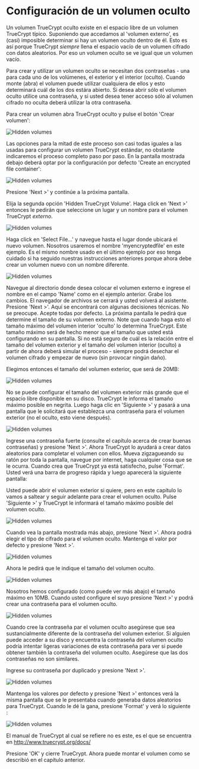 Configuración de un volumen oculto
==================================

Un volumen TrueCrypt oculto existe en el espacio libre de un volumen TrueCrypt típico. Suponiendo que accedamos al 'volumen externo', es (casi) imposible determinar si hay un volumen oculto dentro de él. Esto es así porque TrueCrypt *siempre* llena el espacio vacío de un volumen cifrado con datos aleatorios. Por eso un volumen oculto se ve igual que un volumen vacío.

Para crear y utilizar un volumen oculto se necesitan dos contraseñas - una para cada uno de los volúmenes, el exterior y el interior (oculto). Cuando monte (abra) el volumen puede utilizar cualquiera de ellos y esto determinará cuál de los dos estára abierto. Si desea abrir sólo el volumen oculto utilice una contraseña, y si usted desea tener acceso sólo al volumen cifrado no oculta deberá utilizar la otra contraseña.

Para crear un volumen abra TrueCrypt oculto y pulse el botón 'Crear volumen': 

![Hidden volumes](hidden_vol_001.png)

Las opciones para la mitad de este proceso son casi todas iguales a las usadas para configurar un volumen TrueCrypt estándar, no obstante indicaremos el proceso completo paso por paso. En la pantalla mostrada debajo deberá optar por la configuración por defecto 'Create an encrypted file container':

![Hidden volumes](hidden_vol_002.png)

Presione 'Next >' y continúe a la próxima pantalla. 

Elija la segunda opción 'Hidden TrueCrypt Volume'. Haga click en 'Next >' entonces le pedirán que seleccione un lugar y un nombre para el volumen TrueCrypt *externo*.

![Hidden volumes](hidden_vol_004.png)

Haga click en 'Select File...' y navegue hasta el lugar donde ubicará el nuevo volumen. Nosotros usaremos el nombre 'myencryptedfile' en este ejemplo. Es el mismo nombre usado en el último ejemplo por eso tenga cuidado si ha seguido nuestras instrucciones anteriores porque ahora debe crear un volumen nuevo con un nombre diferente.

![Hidden volumes](hidden_vol_005.png)

Navegue al directorio donde desea colocar el volumen externo e ingrese el nombre en el campo 'Name' como en el ejemplo anterior. Grabe los cambios. El navegador de archivos se cerrará y usted volverá al asistente. Presione 'Next >'. Aquí se encontrará con algunas decisiones técnicas. No se preocupe. Acepte todas por defecto. La próxima pantalla le pedirá que determine el tamaño de su volumen externo. Note que cuando haga esto el tamaño máximo del volumen interior 'oculto' lo determina TrueCrypt. Este tamaño máximo será  de hecho menor que el tamaño que usted está configurando en su pantalla. Si no está seguro de cuál es la relación entre el tamaño del volumen exterior y el tamaño del volumen interior (oculto) a partir de ahora deberá simular el proceso - siempre podrá desechar el volumen cifrado y empezar de nuevo (sin provocar ningún daño).

Elegimos entonces el tamaño del volumen exterior, que será de 20MB:

![Hidden volumes](hidden_vol_006.png)

No se puede configurar el tamaño del volumen exterior más grande que el espacio libre disponible en su disco. TrueCrypt le informa el tamaño máximo posible en negrita. Luego haga clic en 'Siguiente >' y pasará a una pantalla que le solicitará que establezca una contraseña para el volumen exterior (no el oculto, esto viene después).

![Hidden volumes](hidden_vol_007.png)

Ingrese una contraseña fuerte (consulte el capítulo acerca de crear buenas contraseñas) y presione 'Next >'. Ahora TrueCrypt lo ayudará a crear datos aleatorios para completar el volumen con ellos. Mueva zigzagueando su ratón por toda la pantalla, navegue por internet, haga cualquier cosa que se le ocurra. Cuando crea que TrueCrypt ya está satisfecho, pulse 'Format'. Usted verá una barra de progreso rápida y luego aparecerá la siguiente pantalla:

Usted puede abrir el volumen exterior si quiere, pero en este capítulo lo vamos a saltear y seguir adelante para crear el volumen oculto. Pulse 'Siguiente >' y TrueCrypt le informará el tamaño máximo posible del volumen oculto.

![Hidden volumes](hidden_vol_009.png)

Cuando vea la pantalla mostrada más abajo, presione 'Next >'. Ahora podrá elegir el tipo de cifrado para el volumen oculto. Mantenga el valor por defecto y presione 'Next >'.

![Hidden volumes](hidden_vol_010.png)

Ahora le pedirá que le indique el tamaño del volumen oculto.

![Hidden volumes](hidden_vol_011.png)

Nosotros hemos configurado (como puede ver más abajo) el tamaño máximo en 10MB. Cuando usted configure el suyo presione 'Next >' y podrá crear una contraseña para el volumen oculto.

![Hidden volumes](hidden_vol_012.png)

Cuando cree la contraseña par el volumen oculto asegúrese que sea sustancialmente diferente de la contraseña del volumen exterior. Si alguien puede acceder a su disco y encuentra la contraseña del volumen oculto podría intentar ligeras variaciones de esta contraseña para ver si puede obtener también la contraseña del volumen oculto. Asegúrese que las dos contraseñas no son similares.

Ingrese su contraseña por duplicado y presione 'Next >'. 

![Hidden volumes](hidden_vol_013.png)

Mantenga los valores por defecto y presione 'Next >' entonces verá la misma pantalla que se le presentaba cuando generaba datos aleatorios para TrueCrypt. Cuando le dé la gana, presione 'Format' y verá lo siguiente :

![Hidden volumes](hidden_vol_014.png)

El manual de TrueCrypt al cual se refiere no es este, es el que se encuentra en http://www.truecrypt.org/docs/

Presione 'OK' y cierre TrueCrypt. Ahora puede montar el volumen como se describió en el capítulo anterior.

 

